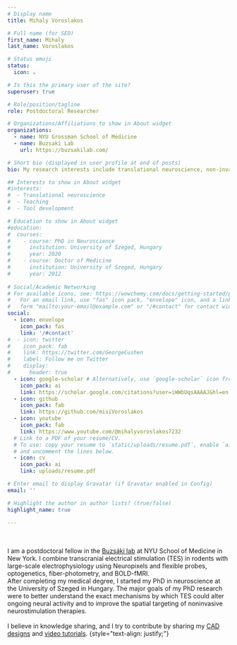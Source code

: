 ```yaml
---
# Display name
title: Mihaly Voroslakos

# Full name (for SEO)
first_name: Mihaly
last_name: Voroslakos

# Status emoji
status:
  icon: ☕️

# Is this the primary user of the site?
superuser: true

# Role/position/tagline
role: Postdoctoral Researcher

# Organizations/Affiliations to show in About widget
organizations:
  - name: NYU Grossman School of Medicine  
  - name: Buzsaki Lab
    url: https://buzsakilab.com/

# Short bio (displayed in user profile at end of posts)
bio: My research interests include translational neuroscience, non-invasive brain stimulation and neuroscience tool development.

## Interests to show in About widget
#interests:
#  - Translational neuroscience
#  - Teaching
#  - Tool development

# Education to show in About widget
#education:
#  courses:
#    - course: PhD in Neuroscience
#      institution: University of Szeged, Hungary
#      year: 2020
#    - course: Doctor of Medicine
#      institution: University of Szeged, Hungary
#      year: 2012
    
# Social/Academic Networking
# For available icons, see: https://wowchemy.com/docs/getting-started/page-builder/#icons
#   For an email link, use "fas" icon pack, "envelope" icon, and a link in the
#   form "mailto:your-email@example.com" or "/#contact" for contact widget.
social:
  - icon: envelope
    icon_pack: fas
    link: '/#contact'
#  - icon: twitter
#    icon_pack: fab
#    link: https://twitter.com/GeorgeCushen
#    label: Follow me on Twitter
#    display:
#      header: true
  - icon: google-scholar # Alternatively, use `google-scholar` icon from `ai` icon pack
    icon_pack: ai
    link: https://scholar.google.com/citations?user=iWWbUqsAAAAJ&hl=en
  - icon: github
    icon_pack: fab
    link: https://github.com/misiVoroslakos
  - icon: youtube
    icon_pack: fab
    link: https://www.youtube.com/@mihalyvoroslakos7232
  # Link to a PDF of your resume/CV.
  # To use: copy your resume to `static/uploads/resume.pdf`, enable `ai` icons in `params.yaml`,
  # and uncomment the lines below.
  - icon: cv
    icon_pack: ai
    link: uploads/resume.pdf

# Enter email to display Gravatar (if Gravatar enabled in Config)
email: ''

# Highlight the author in author lists? (true/false)
highlight_name: true

---
```

</br ></br > I am a postdoctoral fellow in the [Buzsáki lab](https://buzsakilab.com/wp/) at NYU School of Medicine in New York. I combine transcranial electrical stimulation (TES) in rodents with large-scale electrophysiology using Neuropixels and flexible probes, optogenetics, fiber-photometry, and BOLD-fMRI. 
<br>
After completing my medical degree, I started my PhD in neuroscience at the University of Szeged in Hungary. The major goals of my PhD research were to better understand the exact mechanisms by which TES could alter ongoing neural activity and to improve the spatial targeting of noninvasive neurostimulation therapies. 
<br>
<br>
I believe in knowledge sharing, and I try to contribute by sharing my [CAD designs](https://github.com/misiVoroslakos/3D_printed_designs) and [video tutorials](https://www.youtube.com/channel/UCdvYlo8MudbP35X_S4nmQ-A?app=desktop). 
{style="text-align: justify;"}
